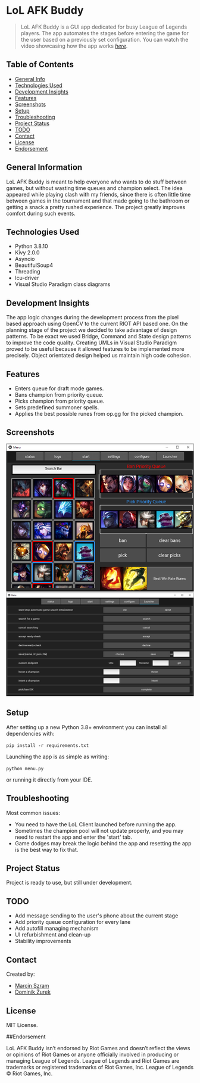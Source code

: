 # LoL AFK Buddy
> LoL AFK Buddy is a GUI app dedicated for busy League of Legends players. 
> The app automates the stages before entering the game for the user based on a previously set configuration.
> You can watch the video showcasing how the app works [_here_](https://www.youtube.com/watch?v=WbHshdGfsWc).

## Table of Contents
* [General Info](#general-information)
* [Technologies Used](#technologies-used)
* [Development Insights](#development-insights)
* [Features](#features)
* [Screenshots](#screenshots)
* [Setup](#setup)
* [Troubleshooting](#troubleshooting)
* [Project Status](#project-status)
* [TODO](#todo)
* [Contact](#contact)
* [License](#license)
* [Endorsement](#endorsement)


## General Information
LoL AFK Buddy is meant to help everyone who wants to do stuff between games, but without wasting time queues and 
champion select. The idea appeared while playing clash with my friends, since there is often little time between games 
in the tournament and that made going to the  bathroom or getting a snack a pretty rushed experience. The project
greatly improves comfort during such events. 

## Technologies Used
- Python 3.8.10
- Kivy 2.0.0
- Asyncio
- BeautifulSoup4
- Threading
- lcu-driver
- Visual Studio Paradigm class diagrams

## Development Insights
The app logic changes during the development process from the pixel based approach using OpenCV to the current
RIOT API based one. On the planning stage of the project we decided to take advantage of design patterns. To be exact
we used Bridge, Command and State design patterns to improve the code quality. Creating UMLs in Visual Studio Paradigm
proved to be useful because it allowed features to be implemented more precisely. Object orientated design helped us
maintain high code cohesion.

## Features
- Enters queue for draft mode games.
- Bans champion from priority queue.
- Picks champion from priority queue.
- Sets predefined summoner spells.
- Applies the best possible runes from op.gg for the picked champion.

## Screenshots
![Start Tab View](./img/readme/start_tab_view.png)
![Launcher Tab View](./img/readme/launcher_tab_view.png)




## Setup
After setting up a new Python 3.8+ environment you can install all dependencies with:

`pip install -r requirements.txt`

Launching the app is as simple as writing:

`python menu.py`

or running it directly from your IDE.

## Troubleshooting
Most common issues:
- You need to have the LoL Client launched before running the app.
- Sometimes the champion pool will not update properly, and you may need to restart the app and enter the 'start' tab.
- Game dodges may break the logic behind the app and resetting the app is the best way to fix that.

## Project Status
Project is ready to use, but still under development.


## TODO
- Add message sending to the user's phone about the current stage
- Add priority queue configuration for every lane
- Add autofill managing mechanism
- UI refurbishment and clean-up
- Stability improvements

## Contact
Created by:
* [Marcin Szram](https://github.com/llwafelll)
* [Dominik Żurek](https://github.com/dominik-air)

## License
MIT License.

##Endorsement

LoL AFK Buddy isn’t endorsed by Riot Games and doesn’t reflect the views or opinions of Riot Games or anyone officially 
involved in producing or managing League of Legends. League of Legends and Riot Games are trademarks or registered 
trademarks of Riot Games, Inc. League of Legends © Riot Games, Inc.

